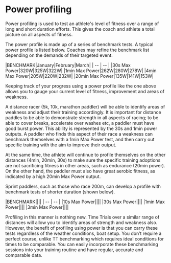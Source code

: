 # Power profiling

Power profiling is used to test an athlete's level of fitness over a range of long and short duration efforts. This gives the coach and athlete a total picture on all aspects of fitness.

The power profile is made up of a series of benchmark tests. A typical power profile is listed below. Coaches may refine the benchmark list depending on the demands of their targeted event.

|BENCHMARK|January|February|March|
| -- | -- |
|30s Max Power|320W|325W|322W|
|1min Max Power|262W|280W|278W|
|4min Max Power|205W|220W|232W|
|20min Max Power|135W|141W|153W|

Keeping track of your progress using a power profile like the one above allows you to gauge your current level of fitness, improvement and areas of weakness.

A distance racer (5k, 10k, marathon paddler) will be able to identify areas of weakness and adjust their training accordingly. It is important for distance paddles to be able to demonstrate strength in all aspects of racing; to be able to cover breaks, accelerate over washes etc, a paddler must have good burst power. This ability is represented by the 30s and 1min power outputs. A paddler who finds this aspect of their race a weakness can benchmark themselves with a 1min Max Power test, and then carry out specific training with the aim to improve their output.

At the same time, the athlete will continue to profile themselves on the other distances (4min, 20min, 30s) to make sure the specific training adoptions are not sacrificing fitness in other areas, such as endurance (20min power). On the other hand, the paddler must also have great aerobic fitness, as indicated by a high 20min Max Power output.

Sprint paddlers, such as those who race 200m, can develop a profile with benchmark tests of shorter duration (shown below).

|BENCHMARK||||
| -- | -- |
|10s Max Power||||
|30s Max Power||||
|1min Max Power||||
|3min Max Power||||

Profiling in this manner is nothing new. Time Trials over a similar range of distances will allow you to identify areas of strength and weakness also. However, the benefit of profiling using power is that you can carry these tests regardless of the weather conditions, boat setup. You don’t require a perfect course, unlike TT benchmarking which requires ideal conditions for times to be comparable. You can easily incorporate these benchmarking sessions into your training routine and have regular, accurate and comparable data.